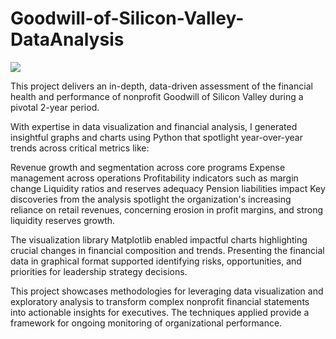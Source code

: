 # Goodwill-of-Silicon-Valley-DataAnalysis

<img src="https://github.com/anisha-04/IOS-Development/blob/main/GIF/Goodwill.jpeg" />


This project delivers an in-depth, data-driven assessment of the financial health and performance of nonprofit Goodwill of Silicon Valley during a pivotal 2-year period.

With expertise in data visualization and financial analysis, I generated insightful graphs and charts using Python that spotlight year-over-year trends across critical metrics like:

Revenue growth and segmentation across core programs
Expense management across operations
Profitability indicators such as margin change
Liquidity ratios and reserves adequacy
Pension liabilities impact
Key discoveries from the analysis spotlight the organization's increasing reliance on retail revenues, concerning erosion in profit margins, and strong liquidity reserves growth.

The visualization library Matplotlib enabled impactful charts highlighting crucial changes in financial composition and trends. Presenting the financial data in graphical format supported identifying risks, opportunities, and priorities for leadership strategy decisions.

This project showcases methodologies for leveraging data visualization and exploratory analysis to transform complex nonprofit financial statements into actionable insights for executives. The techniques applied provide a framework for ongoing monitoring of organizational performance.
